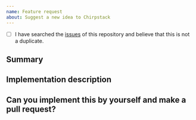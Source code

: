 ```yaml
---
name: Feature request
about: Suggest a new idea to Chirpstack
---
```


<!--
  We really appreciate your time effort in creating this issue, it's really value for the enhancement of the project.
  Before diving into the details, make sure to check off the following:
-->

<!-- Your checkbox should look like this: [x] -->

- [ ] I have searched the [issues](https://github.com/brocaar/chirpstack-gateway-bridge) of this repository and believe that this is not a duplicate.

## Summary

<!-- Describe how it should work. -->

## Implementation description

<!--
  Provide a description, workflow, technique, or even a screenshot that describes how this implementation should be tackle.
-->

## Can you implement this by yourself and make a pull request?
